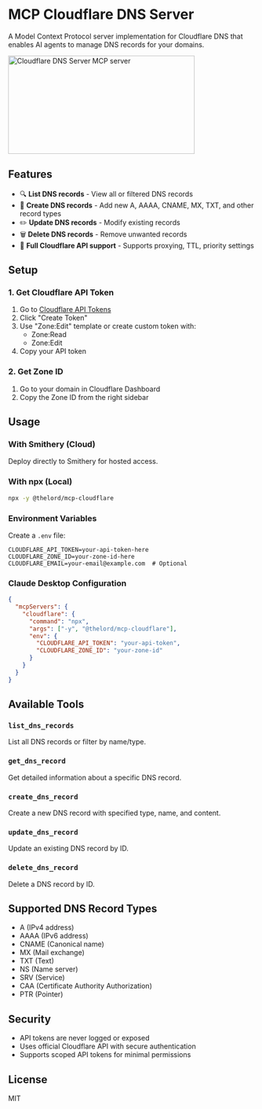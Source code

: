 # MCP Cloudflare DNS Server

A Model Context Protocol server implementation for Cloudflare DNS that enables AI agents to manage DNS records for your domains.

<a href="https://glama.ai/mcp/servers/@gilberth/mcp-cloudflare">
  <img width="380" height="200" src="https://glama.ai/mcp/servers/@gilberth/mcp-cloudflare/badge" alt="Cloudflare DNS Server MCP server" />
</a>

## Features

- 🔍 **List DNS records** - View all or filtered DNS records
- 📝 **Create DNS records** - Add new A, AAAA, CNAME, MX, TXT, and other record types  
- ✏️ **Update DNS records** - Modify existing records
- 🗑️ **Delete DNS records** - Remove unwanted records
- 🔧 **Full Cloudflare API support** - Supports proxying, TTL, priority settings

## Setup

### 1. Get Cloudflare API Token

1. Go to [Cloudflare API Tokens](https://dash.cloudflare.com/profile/api-tokens)
2. Click "Create Token"
3. Use "Zone:Edit" template or create custom token with:
   - Zone:Read
   - Zone:Edit
4. Copy your API token

### 2. Get Zone ID

1. Go to your domain in Cloudflare Dashboard
2. Copy the Zone ID from the right sidebar

## Usage

### With Smithery (Cloud)

Deploy directly to Smithery for hosted access.

### With npx (Local)

```bash
npx -y @thelord/mcp-cloudflare
```

### Environment Variables

Create a `.env` file:

```env
CLOUDFLARE_API_TOKEN=your-api-token-here
CLOUDFLARE_ZONE_ID=your-zone-id-here
CLOUDFLARE_EMAIL=your-email@example.com  # Optional
```

### Claude Desktop Configuration

```json
{
  "mcpServers": {
    "cloudflare": {
      "command": "npx",
      "args": ["-y", "@thelord/mcp-cloudflare"],
      "env": {
        "CLOUDFLARE_API_TOKEN": "your-api-token",
        "CLOUDFLARE_ZONE_ID": "your-zone-id"
      }
    }
  }
}
```

## Available Tools

### `list_dns_records`
List all DNS records or filter by name/type.

### `get_dns_record`
Get detailed information about a specific DNS record.

### `create_dns_record`
Create a new DNS record with specified type, name, and content.

### `update_dns_record`
Update an existing DNS record by ID.

### `delete_dns_record`
Delete a DNS record by ID.

## Supported DNS Record Types

- A (IPv4 address)
- AAAA (IPv6 address)  
- CNAME (Canonical name)
- MX (Mail exchange)
- TXT (Text)
- NS (Name server)
- SRV (Service)
- CAA (Certificate Authority Authorization)
- PTR (Pointer)

## Security

- API tokens are never logged or exposed
- Uses official Cloudflare API with secure authentication
- Supports scoped API tokens for minimal permissions

## License

MIT